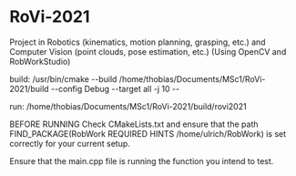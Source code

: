 # RoVi-2021
Project in Robotics (kinematics, motion planning, grasping, etc.) and Computer Vision (point clouds, pose estimation, etc.) (Using OpenCV and RobWorkStudio)

build:
/usr/bin/cmake --build /home/thobias/Documents/MSc1/RoVi-2021/build --config Debug --target all -j 10 --

run:
/home/thobias/Documents/MSc1/RoVi-2021/build/rovi2021


BEFORE RUNNING
Check CMakeLists.txt and ensure that the path FIND_PACKAGE(RobWork REQUIRED HINTS /home/ulrich/RobWork) is set
correctly for your current setup.

Ensure that the main.cpp file is running the function you intend to test.
